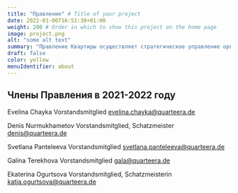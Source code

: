 ```yaml
---
title: "Правление" # Title of your project
date: 2022-01-06T16:51:38+01:00
weight: 200 # Order in which to show this project on the home page
image: project.png
alt: "some alt text"
summary: "Правление Квартиры осуществляет стратегическое управление организацией, определяет приоритеты и ставит тактические цели, отвечает за кадровые вопросы."
draft: false
color: yellow
menuIdentifier: about
---
```


## Члены Правления в 2021-2022 году

Evelina Chayka
Vorstandsmitglied
evelina.chayka@quarteera.de
 
Denis Nurmukhametov
Vorstandsmitglied, 
Schatzmeister
denis@quarteera.de 

Svetlana Panteleeva
Vorstandsmitglied
svetlana.panteleeva@quarteera.de
 
Galina Terekhova
Vorstandsmitglied
gala@quarteera.de
 
 
Ekaterina Ogurtsova
Vorstandsmitglied, Schatzmeisterin
katja.ogurtsova@quarteera.de
